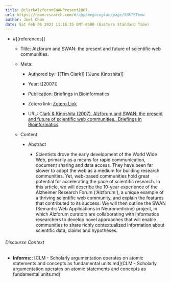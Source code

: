 ```yaml
---
title: @clarkAlzforumSWANPresent2007
url: https://roamresearch.com/#/app/megacoglab/page/9BkTSTemw
author: Joel Chan
date: Sat Feb 06 2021 11:16:35 GMT-0500 (Eastern Standard Time)
---
```


- #[[references]]

    - Title: Alzforum and SWAN: the present and future of scientific web communities.

    - Meta:

        - Authored by:: [[Tim Clark]] [[June Kinoshita]]

        - Year: [[2007]]

        - Publication: Briefings in Bioinformatics

        - Zotero link: [Zotero Link](zotero://select/items/7_MNERHQYG)

        - URL: [Clark & Kinoshita (2007). Alzforum and SWAN: the present and future of scientific web communities.. Briefings in Bioinformatics](https://europepmc.org/article/med/17510163)

    - Content

        - Abstract

            - Scientists drove the early development of the World Wide Web, primarily as a means for rapid communication, document sharing and data access. They have been far slower to adopt the web as a medium for building research communities. Yet, web-based communities hold great potential for accelerating the pace of scientific research. In this article, we will describe the 10-year experience of the Alzheimer Research Forum ('Alzforum'), a unique example of a thriving scientific web community, and explain the features that contributed to its success. We will then outline the SWAN (Semantic Web Applications in Neuromedicine) project, in which Alzforum curators are collaborating with informatics researchers to develop novel approaches that will enable communities to share richly contextualized information about scientific data, claims and hypotheses.

###### Discourse Context

- **Informs::** [CLM - Scholarly argumentation operates on atomic statements and concepts as fundamental units.md](CLM - Scholarly argumentation operates on atomic statements and concepts as fundamental units.md)

